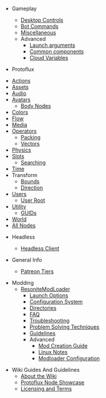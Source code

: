 <!-- markdownlint-disable ul-indent -->
<!-- markdownlint-disable-next-line first-line-heading -->
- Gameplay
  - [Desktop Controls](/gameplay/desktopControls.md)
  - [Bot Commands](/gameplay/botCommands.md)
  - [Miscellaneous](/gameplay/misc.md)
  - Advanced
    - [Launch arguments](/gameplay/advanced/launchArguments.md)
    - [Common components](/gameplay/advanced/commonComp.md)
    - [Cloud Variables](/gameplay/advanced/cloudVars.md)

- Protoflux
<!-- embed:start:protoflux -->
  - [Actions](/protoflux/actions.md)
  - [Assets](/protoflux/assets.md)
  - [Audio](/protoflux/audio.md)
  - [Avatars](/protoflux/avatars/README.md)
    - [Body Nodes](/protoflux/avatars/bodyNodes.md)
  - [Colors](/protoflux/colors.md)
  - [Flow](/protoflux/flow.md)
  - [Media](/protoflux/media.md)
  - [Operators](/protoflux/operators/README.md)
    - [Packing](/protoflux/operators/packing.md)
    - [Vectors](/protoflux/operators/vectors.md)
  - [Physics](/protoflux/physics.md)
  - [Slots](/protoflux/slots/README.md)
    - [Searching](/protoflux/slots/searching.md)
  - [Time](/protoflux/time.md)
  - Transform
    - [Bounds](/protoflux/transform/bounds.md)
    - [Direction](/protoflux/transform/direction.md)
  - [Users](/protoflux/users/README.md)
    - [User Root](/protoflux/users/userRoot.md)
  - [Utility](/protoflux/utility/README.md)
    - [GUIDs](/protoflux/utility/guids.md)
  - [World](/protoflux/world.md)
  - [All Nodes](/protoflux/allNodes.md)
<!-- embed:end:protoflux -->

- Headless
  - [Headless Client](/headless/headlessClient.md)

- General Info
  - [Patreon Tiers](/general/patreon.md)

<!-- Articles imported trough URL. Files don't exist! Check /_js/plugin-alias.js -->
- Modding
  - [ResoniteModLoader](/modding/resoniteModLoader/README.md)
    - [Launch Options](/modding/resoniteModLoader/launch_options.md)
    - [Configuration System](/modding/resoniteModLoader/config.md)
    - [Directories](/modding/resoniteModLoader/directories.md)
    - [FAQ](/modding/resoniteModLoader/faq.md)
    - [Troubleshooting](/modding/resoniteModLoader/troubleshooting.md)
    - [Problem Solving Techniques](/modding/resoniteModLoader/problem_solving_techniques.md)
    - [Guidelines](/modding/resoniteModLoader/guidelines.md)
    - Advanced
      - [Mod Creation Guide](/modding/resoniteModLoader/making_mods.md)
      - [Linux Notes](/modding/resoniteModLoader/linux.md)
      - [Modloader Configuration](/modding/resoniteModLoader/modloader_config.md)

<!-- markdownlint-disable-next-line list-indent -->
- Wiki Guides And Guidelines
  - [About the Wiki](README.md)
  - [Protoflux Node Showcase](/wikiGuides/nodeRender.md)
  - [Licensing and Terms](/LICENSE.md)

<!-- markdownlint-enable ul-indent -->
